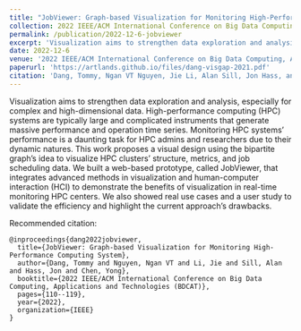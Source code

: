 ```yaml
---
title: "JobViewer: Graph-based Visualization for Monitoring High-Performance Computing System"
collection: 2022 IEEE/ACM International Conference on Big Data Computing, Applications and Technologies (BDCAT)
permalink: /publication/2022-12-6-jobviewer
excerpt: 'Visualization aims to strengthen data exploration and analysis, especially for complex and high-dimensional data. High-performance computing (HPC) systems are typically large and complicated instruments that generate massive performance and operation time series. Monitoring HPC systems’ performance is a daunting task for HPC admins and researchers due to their dynamic natures. This work proposes a visual design using the bipartite graph’s idea to visualize HPC clusters’ structure, metrics, and job scheduling data. We built a web-based prototype, called JobViewer, that integrates advanced methods in visualization and human-computer interaction (HCI) to demonstrate the benefits of visualization in real-time monitoring HPC centers. We also showed real use cases and a user study to validate the efficiency and highlight the current approach’s drawbacks.'
date: 2022-12-6
venue: '2022 IEEE/ACM International Conference on Big Data Computing, Applications and Technologies (BDCAT)'
paperurl: 'https://artlands.github.io/files/dang-visgap-2021.pdf'
citation: 'Dang, Tommy, Ngan VT Nguyen, Jie Li, Alan Sill, Jon Hass, and Yong Chen. "JobViewer: Graph-based Visualization for Monitoring High-Performance Computing System." In 2022 IEEE/ACM International Conference on Big Data Computing, Applications and Technologies (BDCAT), pp. 110-119. IEEE, 2022.'
---
```

Visualization aims to strengthen data exploration and analysis, especially for complex and high-dimensional data. High-performance computing (HPC) systems are typically large and complicated instruments that generate massive performance and operation time series. Monitoring HPC systems’ performance is a daunting task for HPC admins and researchers due to their dynamic natures. This work proposes a visual design using the bipartite graph’s idea to visualize HPC clusters’ structure, metrics, and job scheduling data. We built a web-based prototype, called JobViewer, that integrates advanced methods in visualization and human-computer interaction (HCI) to demonstrate the benefits of visualization in real-time monitoring HPC centers. We also showed real use cases and a user study to validate the efficiency and highlight the current approach’s drawbacks.

Recommended citation: 

```
@inproceedings{dang2022jobviewer,
  title={JobViewer: Graph-based Visualization for Monitoring High-Performance Computing System},
  author={Dang, Tommy and Nguyen, Ngan VT and Li, Jie and Sill, Alan and Hass, Jon and Chen, Yong},
  booktitle={2022 IEEE/ACM International Conference on Big Data Computing, Applications and Technologies (BDCAT)},
  pages={110--119},
  year={2022},
  organization={IEEE}
}
```
